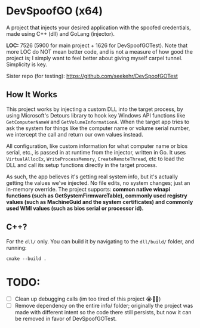 # DevSpoofGO (x64)
A project that injects your desired application with the spoofed credentials, made using C++ (dll) and GoLang (injector).

**LOC:** 7526 (5900 for main project + 1626 for DevSpoofGOTest). Note that more LOC do NOT mean better code, and is not a measure of how good the project is; I simply want to feel better about giving myself carpel tunnel. Simplicity is key.

Sister repo (for testing): https://github.com/seekehr/DevSpoofGOTest
## How It Works
This project works by injecting a custom DLL into the target process, by using Microsoft's Detours library to hook key Windows API functions like `GetComputerNameW` and `GetVolumeInformationA`. When the target app tries to ask the system for things like the computer name or volume serial number, we intercept the call and return our own values instead.

All configuration, like custom information for what computer name or bios serial, etc., is passed in at runtime from the injector, written in Go. It uses `VirtualAllocEx`, `WriteProcessMemory`, `CreateRemoteThread`, etc to load the DLL and call its setup functions directly in the target process.

As such, the app believes it's getting real system info, but it's actually getting the values we've injected. No file edits, no system changes; just an in-memory override. The project supports: **common native winapi functions (such as GetSystemFirmwareTable), commonly used registry values (such as MachineGuid and the system certificates) and commonly used WMI values (such as bios serial or processor id).**

## C++?

For the `dll/` only. You can build it by navigating to the `dll/build/` folder, and running:

`cmake --build .`

# TODO:
- [ ] Clean up debugging calls (im too tired of this project 😭🙏🏿)
- [ ] Remove dependency on the entire info/ folder; originally the project was made with different intent so the code there still persists, but now it can be removed in favor of DevSpoofGOTest. 
